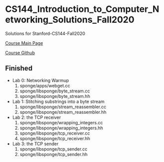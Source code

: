 # CS144_Introduction_to_Computer_Networking_Solutions_Fall2020
Solutions for Stanford-CS144-Fall2020

[Course Main Page](https://cs144.github.io)

[Course Github](https://github.com/cs144/sponge)

## Finished
+ Lab 0: Networking Warmup
    1. sponge/apps/webget.cc
    2. sponge/libsponge/byte_stream.cc
    3. sponge/libsponge/byte_stream.hh
+ Lab 1: Stitching substrings into a byte stream
    1. sponge/libsponge/stream_reassembler.cc
    2. sponge/libsponge/stream_reassembler.hh
+ Lab 2: the TCP receiver
    1. sponge/libsponge/wrapping_integers.cc
    2. sponge/libsponge/wrapping_integers.hh
    3. sponge/libsponge/tcp_receiver.cc
    4. sponge/libsponge/tcp_receiver.hh
+ Lab 3: the TCP sender
    1. sponge/libsponge/tcp_sender.cc
    2. sponge/libsponge/tcp_sender.hh

